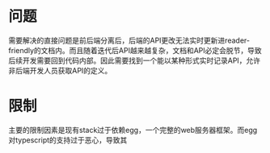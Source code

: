 # 问题

需要解决的直接问题是前后端分离后，后端的API更改无法实时更新进reader-friendly的文档内。而且随着迭代后API越来越复杂，文档和API必定会脱节，导致后续开发需要回到代码内部。因此需要找到一个能以某种形式实时记录API，允许非后端开发人员获取API的定义。

# 限制

主要的限制因素是现有stack过于依赖egg，一个完整的web服务器框架。而egg对typescript的支持过于恶心，导致其

[egg-graphql]: https://github.com/eggjs/egg-graphql
